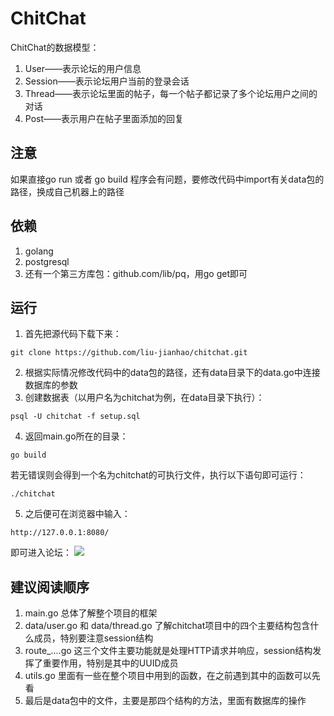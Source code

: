 # ChitChat

ChitChat的数据模型：
1. User——表示论坛的用户信息
2. Session——表示论坛用户当前的登录会话
3. Thread——表示论坛里面的帖子，每一个帖子都记录了多个论坛用户之间的对话
4. Post——表示用户在帖子里面添加的回复

## 注意
如果直接go run 或者 go build 程序会有问题，要修改代码中import有关data包的路径，换成自己机器上的路径

## 依赖
1. golang
2. postgresql
3. 还有一个第三方库包：github.com/lib/pq，用go get即可

## 运行
1. 首先把源代码下载下来：
```shell
git clone https://github.com/liu-jianhao/chitchat.git
```
2. 根据实际情况修改代码中的data包的路径，还有data目录下的data.go中连接数据库的参数
3. 创建数据表（以用户名为chitchat为例，在data目录下执行）：
```shell
psql -U chitchat -f setup.sql
```
4. 返回main.go所在的目录：
```shell
go build
```
若无错误则会得到一个名为chitchat的可执行文件，执行以下语句即可运行：
```shell
./chitchat
```
5. 之后便可在浏览器中输入：
```shell
http://127.0.0.1:8080/
```
即可进入论坛：
![](https://github.com/liu-jianhao/chitchat/tree/master/img/chitchat.png)

## 建议阅读顺序
1. main.go 总体了解整个项目的框架
2. data/user.go 和 data/thread.go 了解chitchat项目中的四个主要结构包含什么成员，特别要注意session结构
3. route_....go 这三个文件主要功能就是处理HTTP请求并响应，session结构发挥了重要作用，特别是其中的UUID成员
4. utils.go 里面有一些在整个项目中用到的函数，在之前遇到其中的函数可以先看
5. 最后是data包中的文件，主要是那四个结构的方法，里面有数据库的操作
